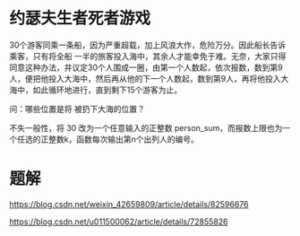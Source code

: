 ﻿# 约瑟夫生者死者游戏

30个游客同乘一条船，因为严重超载，加上风浪大作，危险万分。因此船长告诉乘客，只有将全船 一半的旅客投入海中，其余人才能幸免于难。无奈，大家只得同意这种办法，并议定30个人围成一圈，由第一个人数起，依次报数，数到第9人，便把他投入大海中，然后再从他的下一个人数起，数到第9人，再将他投入大海中，如此循环地进行，直到剩下15个游客为止。

问：哪些位置是将 被扔下大海的位置？ 

不失一般性，将 30 改为一个任意输入的正整数 person_sum，而报数上限也为一个任选的正整数k，函数每次输出第n个出列人的编号。

# 题解
https://blog.csdn.net/weixin_42659809/article/details/82596676

https://blog.csdn.net/u011500062/article/details/72855826